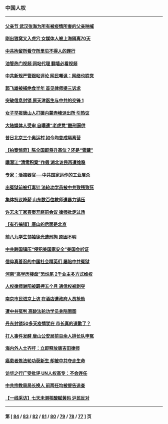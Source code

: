 ### 中国人权
---
#### [父亲节 武汉张海为所有被疫情所害的父亲呐喊](../../pages/ncid278/n13762770.md?06200045) 
#### [刚出狼窝又入虎穴 女媒体人被上海隔离70天](../../pages/ncid278/n13762308.md?06200045) 
#### [中共拘留所看守所里见不得人的罪行](../../pages/ncid278/n13761656.md?06200045) 
#### [油管热门视频 网站代理 翻墙必看视频](http://209.222.30.114:81/youtube.html?06200045)
#### [中共新规严管跟帖评论 网民嘲讽：网络也姓党](../../pages/ncid278/n13762276.md?06200045) 
#### [郭飞雄被捕绝食半年 首见律师提三诉求](../../pages/ncid278/n13762168.md?06200045) 
#### [突破信息封锁 原天津医生与中共的交锋 1](../../pages/ncid278/n13761113.md?06200045) 
#### [女子举报唐山人打砸内蒙赤峰派出所 引热议](../../pages/ncid278/n13762218.md?06200045) 
#### [大陆媒体人受审 自曝遭“老虎凳”酷刑逼供](../../pages/ncid278/n13762083.md?06200045) 
#### [昔日北京三个奥运村 如今均变成隔离营](../../pages/ncid278/n13761862.md?06200045) 
#### [【拍案惊奇】陈全国即将升高位？还是“雪藏”](../../pages/ncid278/n13761845.md?06200045) 
#### [曝潜江“清零积案”作假 湖北访民再遭维稳](../../pages/ncid278/n13761539.md?06200045) 
#### [专家：活摘器官──中共国家运作的工业屠杀](../../pages/ncid278/n13761178.md?06200045) 
#### [出冤狱前被打毒针 法轮功学员被中共致残致死](../../pages/ncid278/n13760892.md?06200045) 
#### [集体抗议降薪 山东数百位教师遭暴力镇压](../../pages/ncid278/n13760919.md?06200045) 
#### [许志永丁家喜案开庭前会议 律师批走过场](../../pages/ncid278/n13760890.md?06200045) 
#### [【有冇搞错】唐山的后面是北京](../../pages/ncid278/n13760394.md?06200045) 
#### [前八九学生领袖徐光遭刑拘 原因不明](../../pages/ncid278/n13760496.md?06200045) 
#### [中共跨国镇压“侵犯美国家安全”美国会听证](../../pages/ncid278/n13760406.md?06200045) 
#### [信仰真善忍的中国社会精英们 屡陷中共冤狱](../../pages/ncid278/n13760120.md?06200045) 
#### [河南“高学历楼盘”恐烂尾 2千业主多方式维权](../../pages/ncid278/n13760221.md?06200045) 
#### [人权律师谢阳被羁押五个月 通信权被剥夺](../../pages/ncid278/n13760220.md?06200045) 
#### [南京市民进京上访 在酒店遭政府人员抢劫](../../pages/ncid278/n13760041.md?06200045) 
#### [遭中共冤判 高龄法轮功学员身陷囹圄](../../pages/ncid278/n13759378.md?06200045) 
#### [丹东封锁50多天疫情犹在 市长真的道歉了？](../../pages/ncid278/n13759552.md?06200045) 
#### [打人事件发酵 唐山公安局前百余人排长队申冤](../../pages/ncid278/n13759336.md?06200045) 
#### [海内外人士齐吁：立即释放唐吉田律师](../../pages/ncid278/n13759126.md?06200045) 
#### [癌患者炼法轮功获新生 却被中共夺走生命](../../pages/ncid278/n13758724.md?06200045) 
#### [访华之行广受批评 UN人权高专：不会连任](../../pages/ncid278/n13758655.md?06200045) 
#### [中共宗教局局长换人 前两任均被提告追查](../../pages/ncid278/n13758592.md?06200045) 
#### [【一线采访】七天未测核酸赋黄码 沪民反对](../../pages/ncid278/n13758088.md?06200045) 

---
#### 第 [ [84](./84.md?06200045) / [83](./83.md?06200045) / [82](./82.md?06200045) / [81](./81.md?06200045) / [80](./80.md?06200045) / [79](./79.md?06200045) / [78](./78.md?06200045) / [77](./77.md?06200045) ] 页
